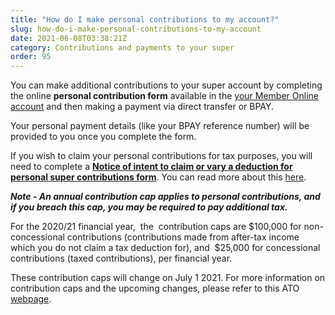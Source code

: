 ```yaml
---
title: "How do I make personal contributions to my account?"
slug: how-do-i-make-personal-contributions-to-my-account
date: 2021-06-08T03:38:21Z
category: Contributions and payments to your super
order: 95
---
```


You can make additional contributions to your super account by completing the online **personal contribution form** available in the [your Member Online account](https://my.futuresuper.com.au/) and then making a payment via direct transfer or BPAY.

Your personal payment details (like your BPAY reference number) will be provided to you once you complete the form.

If you wish to claim your personal contributions for tax purposes, you will need to complete a **[Notice of intent to claim or vary a deduction for personal super contributions form](http://www.ato.gov.au/uploadedFiles/Content/SPR/downloads/n71121-11-2014_js33406_w.pdf)**. You can read more about this [here](https://www.ato.gov.au/forms/notice-of-intent-to-claim-or-vary-a-deduction-for-personal-super-contributions/).

_**Note - An annual contribution cap applies to personal contributions, and if you breach this cap, you may be required to pay additional tax.**_ 

For the 2020/21 financial year,  the  contribution caps are $100,000 for non-concessional contributions (contributions made from after-tax income which you do not claim a tax deduction for), and  $25,000 for concessional contributions (taxed contributions), per financial year. 

These contribution caps will change on July 1 2021. For more information on contribution caps and the upcoming changes, please refer to this ATO [webpage](https://www.ato.gov.au/super/self-managed-super-funds/contributions-and-rollovers/contribution-caps/).
